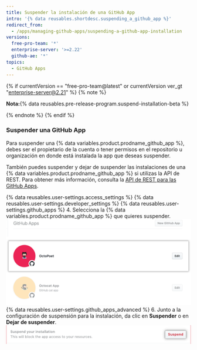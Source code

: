 ```yaml
---
title: Suspender la instalación de una GitHub App
intro: '{% data reusables.shortdesc.suspending_a_github_app %}'
redirect_from:
  - /apps/managing-github-apps/suspending-a-github-app-installation
versions:
  free-pro-team: '*'
  enterprise-server: '>=2.22'
  github-ae: '*'
topics:
  - GitHub Apps
---
```


{% if currentVersion == "free-pro-team@latest" or currentVersion ver_gt "enterprise-server@2.21" %}
{% note %}

**Nota:**{% data reusables.pre-release-program.suspend-installation-beta %}

{% endnote %}
{% endif %}

### Suspender una GitHub App

Para suspender una {% data variables.product.prodname_github_app %}, debes ser el propietario de la cuenta o tener permisos en el repositorio u organización en donde está instalada la app que deseas suspender.

También puedes suspender y dejar de suspender las instalaciones de una {% data variables.product.prodname_github_app %} si utilizas la API de REST. Para obtener más información, consulta la [API de REST para las GitHub Apps](/v3/apps/).

{% data reusables.user-settings.access_settings %}
{% data reusables.user-settings.developer_settings %}
{% data reusables.user-settings.github_apps %}
4. Selecciona la {% data variables.product.prodname_github_app %} que quieres suspender. ![Seleccion de apps](/assets/images/github-apps/github_apps_select-app.png)
{% data reusables.user-settings.github_apps_advanced %}
6. Junto a la configuración de suspensión para la instalación, da clic en **Suspender** o en **Dejar de suspender**. ![Suspender una GitHub App](/assets/images/github-apps/suspend-a-github-app.png)
